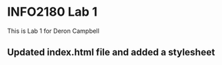 # INFO2180 Lab 1
This is Lab 1 for Deron Campbell

## Updated index.html file and added a stylesheet